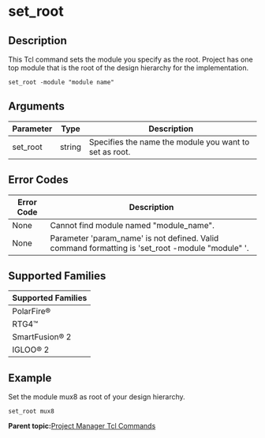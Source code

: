 # set\_root

## Description

This Tcl command sets the module you specify as the root. Project has one top module that is the root of the design hierarchy for the implementation.

```
set_root -module "module name"
```

## Arguments

|Parameter|Type|Description|
|---------|----|-----------|
|set\_root|string|Specifies the name the module you want to set as root.|

## Error Codes

|Error Code|Description|
|----------|-----------|
|None|Cannot find module named "module\_name".|
|None|Parameter 'param\_name' is not defined. Valid command formatting is 'set\_root -module "module" '.|

## Supported Families

|Supported Families|
|------------------|
|PolarFire®|
|RTG4™|
|SmartFusion® 2|
|IGLOO® 2|

## Example

Set the module mux8 as root of your design hierarchy.

```
set_root mux8
```

**Parent topic:**[Project Manager Tcl Commands](GUID-CE445F8D-419D-434B-9288-A0005F280E89.md)

